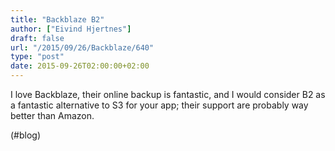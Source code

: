 ```yaml
---
title: "Backblaze B2"
author: ["Eivind Hjertnes"]
draft: false
url: "/2015/09/26/Backblaze/640"
type: "post"
date: 2015-09-26T02:00:00+02:00
---
```


I love Backblaze, their online backup is fantastic, and I would consider
B2 as a fantastic alternative to S3 for your app; their support are
probably way better than Amazon.

(#blog)
